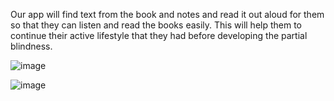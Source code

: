 Our app will find text from the book and notes and read it out aloud for them so that they can listen and read the books easily. This will help them to continue their active lifestyle that they had before developing the partial blindness. 
 
![image](https://cdn.discordapp.com/attachments/874963872296108062/922576526124388372/readme1.PNG)

![image](https://cdn.discordapp.com/attachments/874963872296108062/922576573587140618/readme2.PNG)
